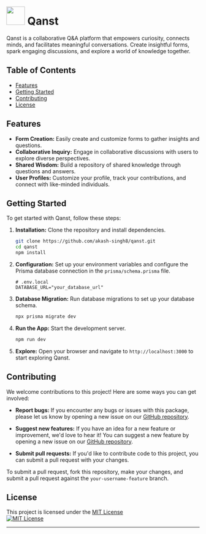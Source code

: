 # <img src="https://github.com/akash-singh8/qanst/assets/85285176/407a3565-ce3a-417d-91d6-ee1f1e9bc29b" width="48px" style="margin-bottom:-12px"> Qanst


Qanst is a collaborative Q&A platform that empowers curiosity, connects minds, and facilitates meaningful conversations. Create insightful forms, spark engaging discussions, and explore a world of knowledge together.

## Table of Contents

- [Features](#features)
- [Getting Started](#getting-started)
- [Contributing](#contributing)
- [License](#license)

## Features

- **Form Creation:** Easily create and customize forms to gather insights and questions.
- **Collaborative Inquiry:** Engage in collaborative discussions with users to explore diverse perspectives.
- **Shared Wisdom:** Build a repository of shared knowledge through questions and answers.
- **User Profiles:** Customize your profile, track your contributions, and connect with like-minded individuals.

## Getting Started

To get started with Qanst, follow these steps:

1. **Installation:** Clone the repository and install dependencies.

   ```bash
   git clone https://github.com/akash-singh8/qanst.git
   cd qanst
   npm install
   ```

2. **Configuration:** Set up your environment variables and configure the Prisma database connection in the `prisma/schema.prisma` file.

   ```plaintext
   # .env.local
   DATABASE_URL="your_database_url"
   ```

3. **Database Migration:** Run database migrations to set up your database schema.

   ```bash
   npx prisma migrate dev
   ```

4. **Run the App:** Start the development server.

   ```bash
   npm run dev
   ```

5. **Explore:** Open your browser and navigate to `http://localhost:3000` to start exploring Qanst.


## Contributing

We welcome contributions to this project! Here are some ways you can get involved:

- **Report bugs:** If you encounter any bugs or issues with this package, please let us know by opening a new issue on our [GitHub repository](https://github.com/akash-singh8/qanst/issues).

- **Suggest new features:** If you have an idea for a new feature or improvement, we'd love to hear it! You can suggest a new feature by opening a new issue on our [GitHub repository](https://github.com/akash-singh8/qanst/issues).

- **Submit pull requests:** If you'd like to contribute code to this project, you can submit a pull request with your changes.

To submit a pull request, fork this repository, make your changes, and submit a pull request against the `your-username-feature` branch.

## License

This project is licensed under the [MIT License](LICENSE)
<br>
[![MIT License](https://img.shields.io/badge/License-MIT-green.svg)](https://choosealicense.com/licenses/mit/)

---
